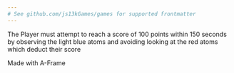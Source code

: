 ```yaml
---
# See github.com/js13kGames/games for supported frontmatter
---
```

The Player must attempt to reach a score of 100 points within 150 seconds by observing the light blue atoms and avoiding looking at the red atoms which deduct their score

Made with A-Frame